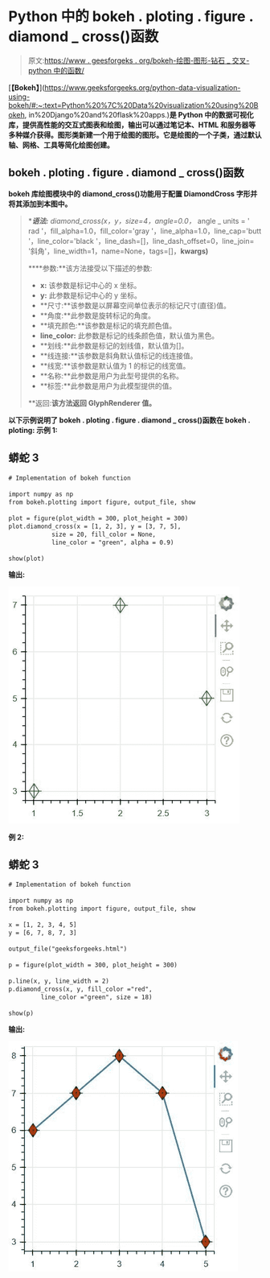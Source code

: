 # Python 中的 bokeh . ploting . figure . diamond _ cross()函数

> 原文:[https://www . geesforgeks . org/bokeh-绘图-图形-钻石 _ 交叉-python 中的函数/](https://www.geeksforgeeks.org/bokeh-plotting-figure-diamond_cross-function-in-python/)

[**【Bokeh】**](https://www.geeksforgeeks.org/python-data-visualization-using-bokeh/#:~:text=Python%20%7C%20Data%20visualization%20using%20Bokeh, in%20Django%20and%20flask%20apps.)**是 Python 中的数据可视化库，提供高性能的交互式图表和绘图，输出可以通过笔记本、HTML 和服务器等多种媒介获得。**图形类**新建一个用于绘图的图形。它是绘图的一个子类，通过默认轴、网格、工具等简化绘图创建。**

## **bokeh . ploting . figure . diamond _ cross()函数**

**bokeh 库绘图模块中的 **diamond_cross()功能**用于配置 DiamondCross 字形并将其添加到本图中。**

> ****语法:** diamond_cross(x，y，size=4，angle=0.0，* angle _ units = ' rad '，fill_alpha=1.0，fill_color='gray '，line_alpha=1.0，line_cap='butt '，line_color='black '，line_dash=[]，line_dash_offset=0，line_join= '斜角'，line_width=1，name=None，tags=[]，**kwargs)**
> 
>  ****参数:**该方法接受以下描述的参数:
> 
> *   **x:** 该参数是标记中心的 x 坐标。
> *   **y:** 此参数是标记中心的 y 坐标。
> *   **尺寸:**该参数是以屏幕空间单位表示的标记尺寸(直径)值。
> *   **角度:**此参数是旋转标记的角度。
> *   **填充颜色:**该参数是标记的填充颜色值。
> *   **line_color:** 此参数是标记的线条颜色值，默认值为黑色。
> *   **划线:**此参数是标记的划线值，默认值为[]。
> *   **线连接:**该参数是斜角默认值标记的线连接值。
> *   **线宽:**该参数是默认值为 1 的标记的线宽值。
> *   **名称:**此参数是用户为此型号提供的名称。
> *   **标签:**此参数是用户为此模型提供的值。
> 
> **返回:**该方法返回 GlyphRenderer 值。**

**以下示例说明了 bokeh . ploting . figure . diamond _ cross()函数在 bokeh . ploting:
**示例 1:**** 

## **蟒蛇 3**

```
# Implementation of bokeh function 

import numpy as np  
from bokeh.plotting import figure, output_file, show 

plot = figure(plot_width = 300, plot_height = 300) 
plot.diamond_cross(x = [1, 2, 3], y = [3, 7, 5],  
            size = 20, fill_color = None,
            line_color = "green", alpha = 0.9) 

show(plot) 
```

****输出:**** 

**![](img/6b18ee5a315124f0fd8c4884422ca120.png)**

****例 2:**** 

## **蟒蛇 3**

```
# Implementation of bokeh function 

import numpy as np  
from bokeh.plotting import figure, output_file, show 

x = [1, 2, 3, 4, 5] 
y = [6, 7, 8, 7, 3] 

output_file("geeksforgeeks.html") 

p = figure(plot_width = 300, plot_height = 300) 

p.line(x, y, line_width = 2) 
p.diamond_cross(x, y, fill_color ="red",  
         line_color ="green", size = 18) 

show(p) 
```

****输出:**** 

**![](img/2ce54e291be979520fac75031e9869c9.png)**